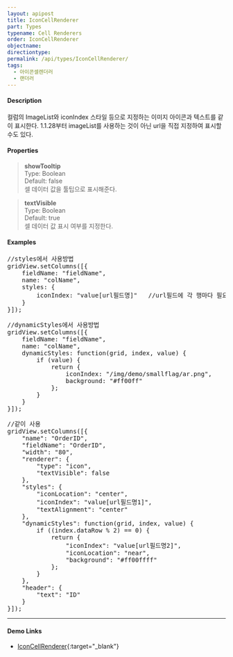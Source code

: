 ```yaml
---
layout: apipost
title: IconCellRenderer
part: Types
typename: Cell Renderers
order: IconCellRenderer
objectname: 
directiontype: 
permalink: /api/types/IconCellRenderer/
tags:
  - 아이콘셀렌더러
  - 랜더러
---
```



#### Description

 컬럼의 ImageList와 iconIndex 스타일 등으로 지정하는 이미지 아이콘과 텍스트를 같이 표시한다.
 1.1.28부터 imageList를 사용하는 것이 아닌 url을 직접 지정하여 표시할 수도 있다.    

#### Properties

> **showTooltip**  
> Type: Boolean   
> Default: false     
> 셀 데이터 값을 툴팁으로 표시해준다.   

> **textVisible**  
> Type: Boolean   
> Default: true     
> 셀 데이터 값 표시 여부를 지정한다.    

#### Examples 

<pre class="prettyprint">
//styles에서 사용방법
gridView.setColumns([{
	fieldName: "fieldName",
	name: "colName",
	styles: {
		iconIndex: "value[url필드명]"   //url필드에 각 행마다 필요한 아이콘 이미지 경로가 들어있다. 
	}
}]);     

//dynamicStyles에서 사용방법
gridView.setColumns([{
	fieldName: "fieldName",
	name: "colName",
	dynamicStyles: function(grid, index, value) {
		if (value) {
			return {
				iconIndex: "/img/demo/smallflag/ar.png",
				background: "#ff00ff"
			};
		}
	}
}]);   

//같이 사용
gridView.setColumns([{
    "name": "OrderID",
    "fieldName": "OrderID",
    "width": "80",
    "renderer": {
        "type": "icon",
        "textVisible": false
    },
    "styles": {
        "iconLocation": "center",
        "iconIndex": "value[url필드명1]",
        "textAlignment": "center"
    },
    "dynamicStyles": function(grid, index, value) {
        if ((index.dataRow % 2) == 0) {
            return {
                "iconIndex": "value[url필드명2]",
                "iconLocation": "near",
                "background": "#ff00ffff"
            };
        }
    },   
	"header": {
	    "text": "ID"
	}
}]);
</pre>

---

#### Demo Links

* [IconCellRenderer](http://demo.realgrid.com/Renderer/IconCellRenderer/){:target="_blank"}